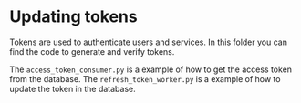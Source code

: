 # Updating tokens

Tokens are used to authenticate users and services.
In this folder you can find the code to generate and verify tokens.

The `access_token_consumer.py` is a example of how to get the access token from the database.
The `refresh_token_worker.py` is a example of how to update the token in the database.

